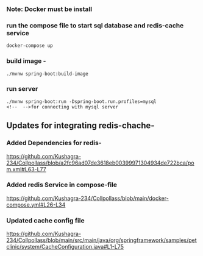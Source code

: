 ### Note: Docker must be install



###  run the compose file to start sql database and redis-cache service

```
docker-compose up
```

### build image - 

```
./mvnw spring-boot:build-image
```


### run server
```
./mvnw spring-boot:run -Dspring-boot.run.profiles=mysql
<!--  -->for connecting with mysql server
```

## Updates for integrating redis-chache- 

### Added Dependencies for redis- 

https://github.com/Kushagra-234/Collpollass/blob/a2fc96ad07de3618eb00399971304934de722bca/pom.xml#L63-L77
### Added redis Service in compose-file

https://github.com/Kushagra-234/Collpollass/blob/main/docker-compose.yml#L26-L34
### Updated cache config file


https://github.com/Kushagra-234/Collpollass/blob/main/src/main/java/org/springframework/samples/petclinic/system/CacheConfiguration.java#L1-L75

